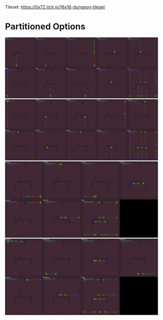 

Tileset: https://0x72.itch.io/16x16-dungeon-tileset
# Partitioned Options
![Image](images/combinedUp.png)
![Image](images/combinedDown.png)
![Image](images/combinedLeft.png)
![Image](images/combinedRight.png)
